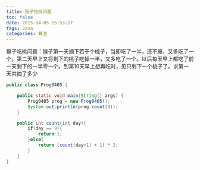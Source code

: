 ```yaml
---
title: 猴子吃桃问题
toc: false
date: 2015-04-05 15:53:17
tags: Java
categories: 算法
---
```


猴子吃桃问题：猴子第一天摘下若干个桃子，当即吃了一半，还不瘾，又多吃了一个。第二天早上又将剩下的桃子吃掉一半，又多吃了一个。以后每天早上都吃了前一天剩下的一半零一个。到第10天早上想再吃时，见只剩下一个桃子了。求第一天共摘了多少

```java
public class Prog0405 {

    public static void main(String[] args) {
        Prog0405 prog = new Prog0405();
        System.out.println(prog.count(0));
    }

    public int count(int day){
        if(day == 9){
            return 1;
        }else{
            return (count(day+1) + 1) * 2;
        }
    }
}
```
